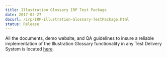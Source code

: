 ```yaml
---
title: Illustration Glossary IRP Test Package
date: 2017-02-27
docurl: /irp/IRP-Illustration-Glossary-TestPackage.html
status: Release
---
```

All the documents, demo website, and QA guidelines to insure a reliable implementation of the Illustration Glossary functionality in any Test Delivery System is located [here](http://www.smarterapp.org/irp/IRP-Illustration-Glossary-TestPackage.html).